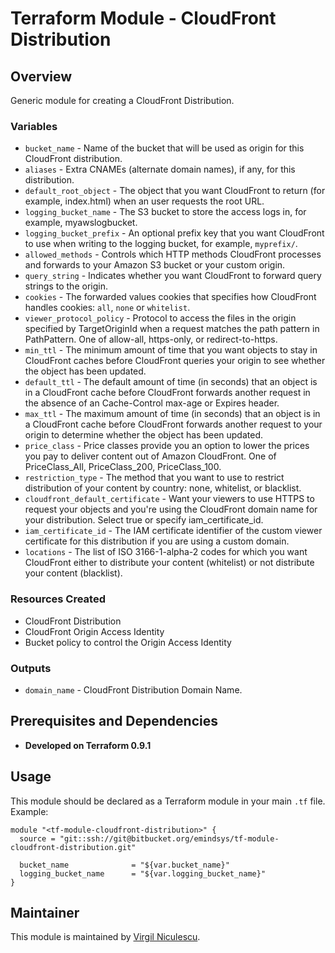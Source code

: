 # Terraform Module - CloudFront Distribution

## Overview

Generic module for creating a CloudFront Distribution.

### Variables

* `bucket_name` - Name of the bucket that will be used as origin for this CloudFront distribution.
* `aliases` - Extra CNAMEs (alternate domain names), if any, for this distribution.
* `default_root_object` - The object that you want CloudFront to return (for example, index.html) when an user requests the root URL.
* `logging_bucket_name` - The S3 bucket to store the access logs in, for example, myawslogbucket.
* `logging_bucket_prefix` - An optional prefix key that you want CloudFront to use when writing to the logging bucket, for example, `myprefix/`.
* `allowed_methods` - Controls which HTTP methods CloudFront processes and forwards to your Amazon S3 bucket or your custom origin.
* `query_string` - Indicates whether you want CloudFront to forward query strings to the origin.
* `cookies` - The forwarded values cookies that specifies how CloudFront handles cookies: `all`, `none` or `whitelist`.
* `viewer_protocol_policy` - Protocol to access the files in the origin specified by TargetOriginId when a request matches the path pattern in PathPattern. One of allow-all, https-only, or redirect-to-https.
* `min_ttl` - The minimum amount of time that you want objects to stay in CloudFront caches before CloudFront queries your origin to see whether the object has been updated.
* `default_ttl` - The default amount of time (in seconds) that an object is in a CloudFront cache before CloudFront forwards another request in the absence of an Cache-Control max-age or Expires header.
* `max_ttl` - The maximum amount of time (in seconds) that an object is in a CloudFront cache before CloudFront forwards another request to your origin to determine whether the object has been updated.
* `price_class` - Price classes provide you an option to lower the prices you pay to deliver content out of Amazon CloudFront. One of PriceClass_All, PriceClass_200, PriceClass_100.
* `restriction_type` - The method that you want to use to restrict distribution of your content by country: none, whitelist, or blacklist.
* `cloudfront_default_certificate` - Want your viewers to use HTTPS to request your objects and you're using the CloudFront domain name for your distribution. Select true or specify iam_certificate_id.
* `iam_certificate_id` - The IAM certificate identifier of the custom viewer certificate for this distribution if you are using a custom domain.
* `locations` - The list of ISO 3166-1-alpha-2 codes for which you want CloudFront either to distribute your content (whitelist) or not distribute your content (blacklist).

### Resources Created

* CloudFront Distribution
* CloudFront Origin Access Identity
* Bucket policy to control the Origin Access Identity

### Outputs

* `domain_name` - CloudFront Distribution Domain Name.

## Prerequisites and Dependencies

* **Developed on Terraform 0.9.1**

## Usage

This module should be declared as a Terraform module in your main `.tf` file. Example:

    module "<tf-module-cloudfront-distribution>" {
      source = "git::ssh://git@bitbucket.org/emindsys/tf-module-cloudfront-distribution.git"
      
      bucket_name              = "${var.bucket_name}"
      logging_bucket_name      = "${var.logging_bucket_name}"
    } 

## Maintainer

This module is maintained by [Virgil Niculescu](mailto:virgil.niculescu@allcloud.io).
